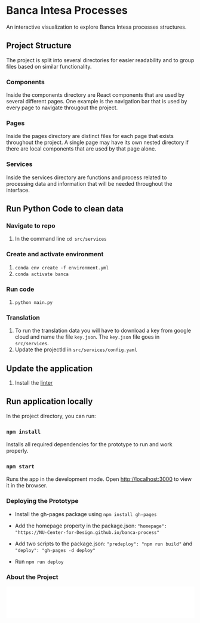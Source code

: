 # Banca Intesa Processes

An interactive visualization to explore Banca Intesa processes structures.

## Project Structure
The project is split into several directories for easier readability and to group files based on similar functionality.

### Components
Inside the components directory are React components that are used by several different pages. One example is the navigation bar that is used by every page to navigate througout the project.

### Pages
Inside the pages directory are distinct files for each page that exists throughout the project. A single page may have its own nested directory if there are local components that are used by that page alone.

### Services
Inside the services directory are functions and process related to processing data and information that will be needed throughout the interface.

## Run Python Code to clean data

### Navigate to repo
1. In the command line `cd src/services`

### Create and activate environment
1. `conda env create -f environment.yml`
1. `conda activate banca`

### Run code

1. `python main.py`

### Translation

1. To run the translation data you will have to download a key from google cloud and name the file `key.json`. The `key.json` file goes in `src/services`.
2. Update the projectId in `src/services/config.yaml`

## Update the application

1. Install the [linter](https://eslint.org/docs/latest/use/getting-started) 

## Run application locally

In the project directory, you can run:

### `npm install`

Installs all required dependencies for the prototype to run and work properly.

### `npm start`

Runs the app in the development mode.
Open [http://localhost:3000](http://localhost:3000) to view it in the browser.

### Deploying the Prototype

- Install the gh-pages package using `npm install gh-pages`

- Add the homepage property in the package.json: `"homepage": "https://NU-Center-for-Design.github.io/banca-process"`

- Add two scripts to the package.json: `"predeploy": "npm run build"` and  `"deploy": "gh-pages -d deploy"`

- Run `npm run deploy`

### About the Project

![Center for Design and Banca Intesa S.p.A.](public/assets/logos-repo.svg)

